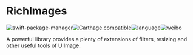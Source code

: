 # RichImages
![swift-package-manager](https://img.shields.io/badge/swift--package--manager-available-orange.svg)[![Carthage compatible](https://img.shields.io/badge/Carthage-compatible-4BC51D.svg?style=flat)](https://github.com/Carthage/Carthage)![language](https://img.shields.io/badge/swift3.x-available-orange.svg)![weibo](https://img.shields.io/badge/weibo-@devedbox-blue.svg)

A powerful library provides a plenty of extensions of filters, resizing and other useful tools of UIImage.
